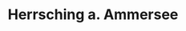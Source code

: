 ---
title: Herrsching a. Ammersee
url: /herrsching-a-ammersee/
latitude: 47.999
longitude: 11.172
---